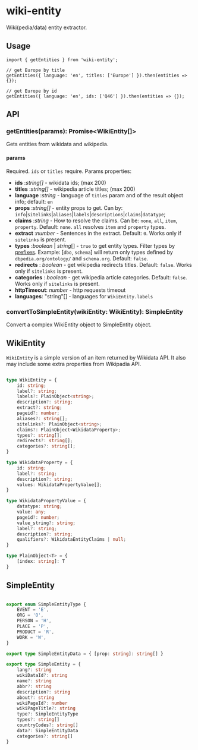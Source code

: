 # wiki-entity

Wiki(pedia/data) entity extractor.

## Usage

```
import { getEntities } from 'wiki-entity';

// get Europe by title
getEntities({ language: 'en', titles: ['Europe'] }).then(entities => {});

// get Europe by id
getEntities({ language: 'en', ids: ['Q46'] }).then(entities => {});
```

## API

### getEntities(params): Promise<WikiEntity[]>

Gets entities from wikidata and wikipedia.

#### params

Required. `ids` or `titles` require. Params properties:

- **ids** :*string[]* - wikidata ids; (max 200)
- **titles** :*string[]* - wikipedia article titles; (max 200)
- **language** :*string* - language of `titles` param and of the result object info; default: `en`
- **props** :*string[]* - entity props to get. Can by: `info`|`sitelinks`|`aliases`|`labels`|`descriptions`|`claims`|`datatype`;
- **claims** :*string* - How to resolve the claims. Can be: `none`, `all`, `item`, `property`. Default: `none`. `all` resolves `item` and `property` types.
- **extract** :*number* - Sentences in the extract. Default: `0`. Works only if `sitelinks` is present.
- **types** :*boolean* | *string*[] - `true` to get entity types. Filter types by [prefixes](https://dbpedia.org/sparql?nsdecl). Example: [`dbo`, `schema`] will return only types defined by `dbpedia.org/ontology/` and `schema.org`. Default: `false`.
- **redirects** : *boolean* - get wikipedia redirects titles. Default: `false`. Works only if `sitelinks` is present.
- **categories** : *boolean* - get wikipedia article categories. Default: `false`. Works only if `sitelinks` is present.
- **httpTimeout**: *number* - http requests timeout
- **languages**: "string"[] - languages for `WikiEntity.labels`

### convertToSimpleEntity(wikiEntity: WikiEntity): SimpleEntity

Convert a complex WikiEntity object to SimpleEntity object.

## WikiEntity

`WikiEntity` is a simple version of an item returned by Wikidata API. It also may include some extra properties from Wikipadia API.

```ts

type WikiEntity = {
    id: string;
    label?: string;
    labels?: PlainObject<string>;
    description?: string;
    extract?: string;
    pageid?: number;
    aliases?: string[];
    sitelinks?: PlainObject<string>;
    claims?: PlainObject<WikidataProperty>;
    types?: string[];
    redirects?: string[];
    categories?: string[];
}

type WikidataProperty = {
    id: string;
    label?: string;
    description?: string;
    values: WikidataPropertyValue[];
}

type WikidataPropertyValue = {
    datatype: string;
    value: any;
    pageid?: number;
    value_string?: string;
    label?: string;
    description?: string;
    qualifiers?: WikidataEntityClaims | null;
}

type PlainObject<T> = {
    [index: string]: T
}

```

## SimpleEntity

```ts

export enum SimpleEntityType {
    EVENT = 'E',
    ORG = 'O',
    PERSON = 'H',
    PLACE = 'P',
    PRODUCT = 'R',
    WORK = 'W',
}

export type SimpleEntityData = { [prop: string]: string[] }

export type SimpleEntity = {
    lang?: string
    wikiDataId?: string
    name?: string
    abbr?: string
    description?: string
    about?: string
    wikiPageId?: number
    wikiPageTitle?: string
    type?: SimpleEntityType
    types?: string[]
    countryCodes?: string[]
    data?: SimpleEntityData
    categories?: string[]
}

```

